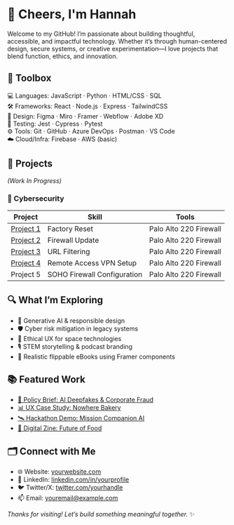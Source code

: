 # 👋 Cheers, I'm Hannah

Welcome to my GitHub! I’m passionate about building thoughtful, accessible, and impactful technology. Whether it’s through human-centered design, secure systems, or creative experimentation—I love projects that blend function, ethics, and innovation.

## 🧰 Toolbox

💻 Languages:     JavaScript · Python · HTML/CSS · SQL  
🛠️ Frameworks:    React · Node.js · Express · TailwindCSS  
🎨 Design:        Figma · Miro · Framer · Webflow · Adobe XD  
🧪 Testing:       Jest · Cypress · Pytest  
⚙️ Tools:         Git · GitHub · Azure DevOps · Postman · VS Code  
☁️ Cloud/Infra:   Firebase · AWS (basic)

## 🚧 Projects  
_(Work In Progress)_

### 🔐 Cybersecurity

| Project                         | Skill                        | Tools                   |
|---------------------------------|------------------------------|-------------------------|
| [Project 1](#)                  | Factory Reset                | Palo Alto 220 Firewall |
| [Project 2](#)                  | Firewall Update              | Palo Alto 220 Firewall |
| [Project 3](#)                  | URL Filtering                | Palo Alto 220 Firewall |
| [Project 4](#)                  | Remote Access VPN Setup      | Palo Alto 220 Firewall |
| Project 5                       | SOHO Firewall Configuration  | Palo Alto 220 Firewall |


## 🔍 What I’m Exploring

- 🤖 Generative AI & responsible design  
- 🛡️ Cyber risk mitigation in legacy systems  
- 🚀 Ethical UX for space technologies  
- 🎙️ STEM storytelling & podcast branding  
- 📖 Realistic flippable eBooks using Framer components


## 📚 Featured Work

- [🧾 Policy Brief: AI Deepfakes & Corporate Fraud](#)  
- [📊 UX Case Study: Nowhere Bakery](#)  
- [🛰️ Hackathon Demo: Mission Companion AI](#)  
- [🧬 Digital Zine: Future of Food](#)



## 🗂️ Connect with Me

- 🌐 Website: [yourwebsite.com](https://yourwebsite.com)  
- 💼 LinkedIn: [linkedin.com/in/yourprofile](https://linkedin.com/in/yourprofile)  
- 🐦 Twitter/X: [twitter.com/yourhandle](https://twitter.com/yourhandle)  
- 📫 Email: youremail@example.com  



_Thanks for visiting! Let’s build something meaningful together._ ✨

